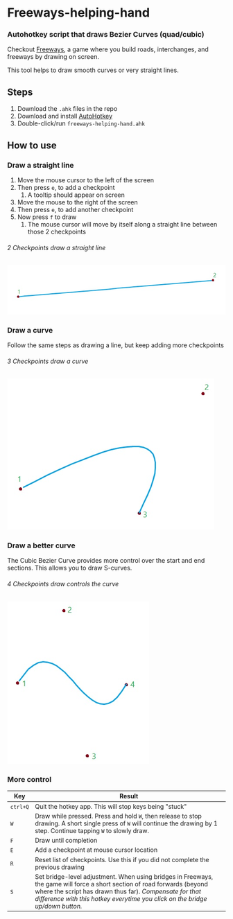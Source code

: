 # Freeways-helping-hand

### Autohotkey script that draws Bezier Curves (quad/cubic)

Checkout [Freeways](https://captaingames.itch.io/freeways), a game where you build roads, interchanges, and freeways by drawing on screen.

This tool helps to draw smooth curves or very straight lines.

## Steps
1. Download the `.ahk` files in the repo
2. Download and install [AutoHotkey](https://www.autohotkey.com/)
3. Double-click/run `freeways-helping-hand.ahk`

## How to use
### Draw a straight line
1. Move the mouse cursor to the left of the screen
2. Then press `e`, to add a checkpoint
   1. A tooltip should appear on screen
3. Move the mouse to the right of the screen
4. Then press `e`, to add another checkpoint
5. Now press `f` to draw
   1. The mouse cursor will move by itself along a straight line between those 2 checkpoints

###### 2 Checkpoints draw a straight line
![A relay network](./storage/2-checkpoints.jpg?raw=true "A line")

### Draw a curve
Follow the same steps as drawing a line, but keep adding more checkpoints

###### 3 Checkpoints draw a curve
![A relay network](./storage/3-checkpoints.jpg?raw=true "A Quadratic Bezier Curve")

### Draw a better curve
The Cubic Bezier Curve provides more control over the start and end sections. This allows you to draw S-curves.

###### 4 Checkpoints draw controls the curve
![A relay network](./storage/4-checkpoints.jpg?raw=true "A Cubic Bezier Curve")

### More control

| Key | Result |
| --- | ----------- |
| `ctrl+Q` | Quit the hotkey app. This will stop keys being "stuck" |
| `W` | Draw while pressed. Press and hold `W`, then release to stop drawing. A short single press of `W` will continue the drawing by 1 step. Continue tapping `W` to slowly draw. |
| `F` | Draw until completion |
| `E` | Add a checkpoint at mouse cursor location |
| `R` | Reset list of checkpoints. Use this if you did not complete the previous drawing |
| `S` | Set bridge-level adjustment. When using bridges in Freeways, the game will force a short section of road forwards (beyond where the script has drawn thus far). *Compensate for that difference with this hotkey everytime you click on the bridge up/down button.* |

